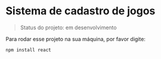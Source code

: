 <h1>Sistema de cadastro de jogos</h1>

> Status do projeto: em desenvolvimento

Para rodar esse projeto na sua máquina, por favor digite:

```
npm install react
```
